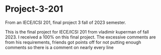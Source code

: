 # Project-3-201
From an IECE/ICSI 201, final project 3 fall of 2023 semester.

This is the final project for IECE/ICSI 201 from vladimir kuperman of fall 2023. I received a 100% on this final project. The excessive comments are from his requirements, friends got points off for not putting enough comments so there is a comment on nearly every line
